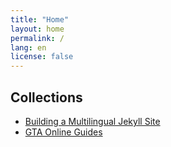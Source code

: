 ```yaml
---
title: "Home"
layout: home
permalink: /
lang: en
license: false
---
```


## Collections

- [Building a Multilingual Jekyll Site](/collections/multilingual-jekyll-site)
- [GTA Online Guides](/collections/gta-online-guides)
